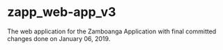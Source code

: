 # zapp_web-app_v3
The web application for the Zamboanga Application with final committed changes done on January 06, 2019.

